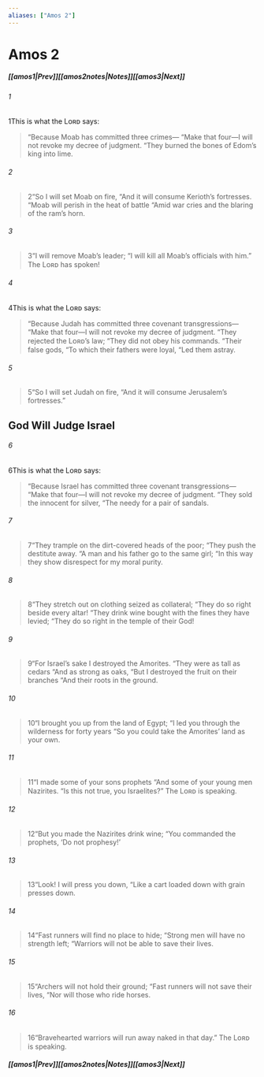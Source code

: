 ```yaml
---
aliases: ["Amos 2"]
---
```

# Amos 2
##### <span class=arrow-left></span>[[amos1|Prev]]<span class=navigation-separator></span>[[amos2notes|Notes]]<span class=navigation-separator></span>[[amos3|Next]]<span class=arrow-right></span>
###### 1
<span class=verse-first>1</span>This is what the Lᴏʀᴅ says:
<div class=paragraph-break></div>

><span class=poetry-quote-double>“</span>Because Moab has committed three crimes—
><span class=poetry-quote-double>“</span>Make that four—I will not revoke my decree of judgment.
><span class=poetry-quote-double>“</span>They burned the bones of Edom’s king into lime.
###### 2
><span class=verse-body-poetry>2</span><span class=poetry-quote-double>“</span>So I will set Moab on fire,
><span class=poetry-quote-double>“</span>And it will consume Kerioth’s fortresses.
><span class=poetry-quote-double>“</span>Moab will perish in the heat of battle
><span class=poetry-quote-double>“</span>Amid war cries and the blaring of the ram’s horn.
###### 3
><span class=verse-body-poetry>3</span><span class=poetry-quote-double>“</span>I will remove Moab’s leader;
><span class=poetry-quote-double>“</span>I will kill all Moab’s officials with him.”
>The Lᴏʀᴅ has spoken!
<div class=paragraph-break></div>

###### 4
<span class=verse-first>4</span>This is what the Lᴏʀᴅ says:
<div class=paragraph-break></div>

><span class=poetry-quote-double>“</span>Because Judah has committed three covenant transgressions—
><span class=poetry-quote-double>“</span>Make that four—I will not revoke my decree of judgment.
><span class=poetry-quote-double>“</span>They rejected the Lᴏʀᴅ’s law;
><span class=poetry-quote-double>“</span>They did not obey his commands.
><span class=poetry-quote-double>“</span>Their false gods,
><span class=poetry-quote-double>“</span>To which their fathers were loyal,
><span class=poetry-quote-double>“</span>Led them astray.
###### 5
><span class=verse-body-poetry>5</span><span class=poetry-quote-double>“</span>So I will set Judah on fire,
><span class=poetry-quote-double>“</span>And it will consume Jerusalem’s fortresses.”
## God Will Judge Israel
###### 6
<span class=verse-first>6</span>This is what the Lᴏʀᴅ says:
<div class=paragraph-break></div>

><span class=poetry-quote-double>“</span>Because Israel has committed three covenant transgressions—
><span class=poetry-quote-double>“</span>Make that four—I will not revoke my decree of judgment.
><span class=poetry-quote-double>“</span>They sold the innocent for silver,
><span class=poetry-quote-double>“</span>The needy for a pair of sandals.
###### 7
><span class=verse-body-poetry>7</span><span class=poetry-quote-double>“</span>They trample on the dirt-covered heads of the poor;
><span class=poetry-quote-double>“</span>They push the destitute away.
><span class=poetry-quote-double>“</span>A man and his father go to the same girl;
><span class=poetry-quote-double>“</span>In this way they show disrespect for my moral purity.
###### 8
><span class=verse-body-poetry>8</span><span class=poetry-quote-double>“</span>They stretch out on clothing seized as collateral;
><span class=poetry-quote-double>“</span>They do so right beside every altar!
><span class=poetry-quote-double>“</span>They drink wine bought with the fines they have levied;
><span class=poetry-quote-double>“</span>They do so right in the temple of their God!
<div class=paragraph-break></div>

###### 9
><span class=verse-first-poetry>9</span><span class=poetry-quote-double>“</span>For Israel’s sake I destroyed the Amorites.
><span class=poetry-quote-double>“</span>They were as tall as cedars
><span class=poetry-quote-double>“</span>And as strong as oaks,
><span class=poetry-quote-double>“</span>But I destroyed the fruit on their branches
><span class=poetry-quote-double>“</span>And their roots in the ground.
###### 10
><span class=verse-body-poetry>10</span><span class=poetry-quote-double>“</span>I brought you up from the land of Egypt;
><span class=poetry-quote-double>“</span>I led you through the wilderness for forty years
><span class=poetry-quote-double>“</span>So you could take the Amorites’ land as your own.
###### 11
><span class=verse-body-poetry>11</span><span class=poetry-quote-double>“</span>I made some of your sons prophets
><span class=poetry-quote-double>“</span>And some of your young men Nazirites.
><span class=poetry-quote-double>“</span>Is this not true, you Israelites?”
>The Lᴏʀᴅ is speaking.
###### 12
><span class=verse-body-poetry>12</span><span class=poetry-quote-double>“</span>But you made the Nazirites drink wine;
><span class=poetry-quote-double>“</span>You commanded the prophets, ‘Do not prophesy!’
###### 13
><span class=verse-body-poetry>13</span><span class=poetry-quote-double>“</span>Look! I will press you down,
><span class=poetry-quote-double>“</span>Like a cart loaded down with grain presses down.
###### 14
><span class=verse-body-poetry>14</span><span class=poetry-quote-double>“</span>Fast runners will find no place to hide;
><span class=poetry-quote-double>“</span>Strong men will have no strength left;
><span class=poetry-quote-double>“</span>Warriors will not be able to save their lives.
###### 15
><span class=verse-body-poetry>15</span><span class=poetry-quote-double>“</span>Archers will not hold their ground;
><span class=poetry-quote-double>“</span>Fast runners will not save their lives,
><span class=poetry-quote-double>“</span>Nor will those who ride horses.
###### 16
><span class=verse-body-poetry>16</span><span class=poetry-quote-double>“</span>Bravehearted warriors will run away naked in that day.”
>The Lᴏʀᴅ is speaking.
##### <span class=arrow-left></span>[[amos1|Prev]]<span class=navigation-separator></span>[[amos2notes|Notes]]<span class=navigation-separator></span>[[amos3|Next]]<span class=arrow-right></span>